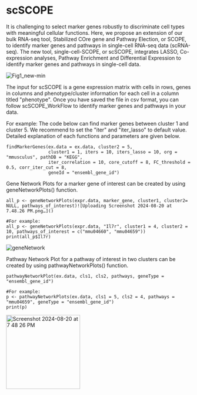 # scSCOPE
It is challenging to select marker genes robustly to discriminate cell types with meaningful cellular functions. Here, we propose an extension of our bulk RNA-seq tool, Stabilized COre gene and Pathway Election, or SCOPE, to identify marker genes and pathways in single-cell RNA-seq data (scRNA-seq). The new tool, single-cell-SCOPE, or scSCOPE, integrates LASSO, Co-expression analyses, Pathway Enrichment and Differential Expression to identify marker genes and pathways in single-cell data. 

![Fig1_new-min](https://github.com/QingrunZhangLab/scSCOPE/assets/66895308/0503b5be-013a-4e85-8f9d-f06e48956b0f)

The input for scSCOPE is a gene expression matrix with cells in rows, genes in columns and phenotype/cluster information for each cell in a column titled "phenotype". Once you have saved the file in csv format, you can follow scSCOPE_WorkFlow to identify marker genes and pathways in your data.

For example: The code below can find marker genes between cluster 1 and cluster 5. We recommend to set the "iter" and "iter_lasso" to default value. 
Detailed explanation of each functions and parameters are given below. 
```
findMarkerGenes(ex.data = ex.data, cluster2 = 5, 
                cluster1 = 1, iters = 10, iters_lasso = 10, org = "mmusculus", pathDB = "KEGG", 
                iter_correlation = 10, core_cutoff = 8, FC_threshold = 0.5, corr_iter_cut = 8, 
                geneId = "ensembl_gene_id")
```


Gene Network Plots for a marker gene of interest can be created by using geneNetworkPlots() function.
```
all_p <- geneNetworkPlots(expr.data, marker_gene, cluster1, cluster2= NULL, pathways_of_interest)![Uploading Screenshot 2024-08-20 at 7.48.26 PM.png…]()

#For example: 
all_p <- geneNetworkPlots(expr.data, "Il7r", cluster1 = 4, cluster2 = 10, pathways_of_interest = c("mmu04660", "mmu04659"))
print(all_p$Il7r)
```

![geneNetwork](https://github.com/user-attachments/assets/edd56ae3-2ed7-4d31-8a0e-f5daadc094e3)

Pathway Network Plot for a pathway of interest in two clusters can be created by using pathwayNetworkPlots() function. 

```
pathwayNetworkPlot(ex.data, cls1, cls2, pathways, geneType = "ensembl_gene_id")

#For example:
p <- pathwayNetworkPlots(ex.data, cls1 = 5, cls2 = 4, pathways = "mmu04659", geneType = "ensembl_gene_id")
print(p)

```

<img width="201" alt="Screenshot 2024-08-20 at 7 48 26 PM" src="https://github.com/user-attachments/assets/0dc4cc66-59eb-48a6-9d75-79206bd61d85">

